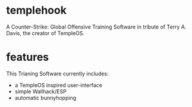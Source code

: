 # templehook
A Counter-Strike: Global Offensive Training Software in tribute of Terry A. Davis, the creator of TempleOS.

# features
This Trianing Software currently includes:
 - a TempleOS inspired user-interface
 - simple Wallhack/ESP
 - automatic bunnyhopping
